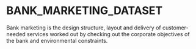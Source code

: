 # BANK_MARKETING_DATASET
Bank marketing is the design structure, layout and delivery of customer-needed services worked out by checking out the corporate objectives of the bank and environmental constraints.
